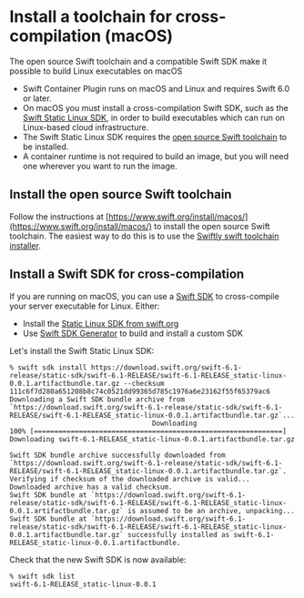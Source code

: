# Install a toolchain for cross-compilation (macOS)

The open source Swift toolchain and a compatible Swift SDK make it possible to build Linux executables on macOS

* Swift Container Plugin runs on macOS and Linux and requires Swift 6.0 or later.
* On macOS you must install a cross-compilation Swift SDK, such as the [Swift Static Linux SDK](https://www.swift.org/documentation/articles/static-linux-getting-started.html), in order to build executables which can run on Linux-based cloud infrastructure.
* The Swift Static Linux SDK requires the [open source Swift toolchain](https://www.swift.org/install/macos/) to be installed.
* A container runtime is not required to build an image, but you will need one wherever you want to run the image.

## Install the open source Swift toolchain

Follow the instructions at [https://www.swift.org/install/macos/](https://www.swift.org/install/macos/) to install the open source Swift toolchain.   The easiest way to do this is to use the [Swiftly swift toolchain installer](https://www.swift.org/install/macos/swiftly/).

## Install a Swift SDK for cross-compilation

If you are running on macOS, you can use a [Swift SDK](https://github.com/apple/swift-evolution/blob/main/proposals/0387-cross-compilation-destinations.md) to cross-compile your server executable for Linux.   Either:

* Install the [Static Linux SDK from swift.org](https://www.swift.org/documentation/articles/static-linux-getting-started.html)
* Use [Swift SDK Generator](https://github.com/apple/swift-sdk-generator) to build and install a custom SDK

Let's install the Swift Static Linux SDK:
```
% swift sdk install https://download.swift.org/swift-6.1-release/static-sdk/swift-6.1-RELEASE/swift-6.1-RELEASE_static-linux-0.0.1.artifactbundle.tar.gz --checksum 111c6f7d280a651208b8c74c0521dd99365d785c1976a6e23162f55f65379ac6
Downloading a Swift SDK bundle archive from `https://download.swift.org/swift-6.1-release/static-sdk/swift-6.1-RELEASE/swift-6.1-RELEASE_static-linux-0.0.1.artifactbundle.tar.gz`...
                                   Downloading
100% [=============================================================]
Downloading swift-6.1-RELEASE_static-linux-0.0.1.artifactbundle.tar.gz

Swift SDK bundle archive successfully downloaded from `https://download.swift.org/swift-6.1-release/static-sdk/swift-6.1-RELEASE/swift-6.1-RELEASE_static-linux-0.0.1.artifactbundle.tar.gz`.
Verifying if checksum of the downloaded archive is valid...
Downloaded archive has a valid checksum.
Swift SDK bundle at `https://download.swift.org/swift-6.1-release/static-sdk/swift-6.1-RELEASE/swift-6.1-RELEASE_static-linux-0.0.1.artifactbundle.tar.gz` is assumed to be an archive, unpacking...
Swift SDK bundle at `https://download.swift.org/swift-6.1-release/static-sdk/swift-6.1-RELEASE/swift-6.1-RELEASE_static-linux-0.0.1.artifactbundle.tar.gz` successfully installed as swift-6.1-RELEASE_static-linux-0.0.1.artifactbundle.
```

Check that the new Swift SDK is now available:

```shell
% swift sdk list
swift-6.1-RELEASE_static-linux-0.0.1
```
